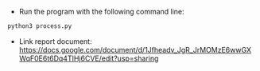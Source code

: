 - Run the program with the following command line:
```bash
python3 process.py
``` 

- Link report document: https://docs.google.com/document/d/1Jfheadv_JgR_JrMOMzE6wwGXWqF0E6t6Dq4TIHj6CVE/edit?usp=sharing
